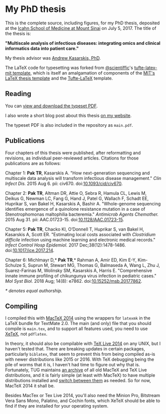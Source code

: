 # My PhD thesis

This is the complete source, including figures, for my PhD thesis, deposited at the [Icahn School of Medicine at Mount Sinai](http://icahn.mssm.edu) on July 5, 2017. The title of the thesis is:

**"Multiscale analysis of infectious diseases: integrating omics and clinical informatics data into patient care."**

My thesis advisor was [Andrew Kasarskis, PhD](https://icahn.mssm.edu/profiles/andrew-kasarskis).

The LaTeX code for typesetting was forked from [\@scientiffic](https://twitter.com/scientiffic)'s [tufte-latex-mit template](https://github.com/ttseng/tufte-latex-mit), which is itself an amalgamation of components of the [MIT's LaTeX thesis template](http://web.mit.edu/thesis/tex/) and the [Tufte-LaTeX](https://tufte-latex.github.io/tufte-latex/) template.

## Reading

You can [view and download the typeset PDF](https://drive.google.com/file/d/1Rz19CdlJqs5OAtP2ZpJSiM28UfBmazF3/view).

I also wrote a short blog post about this thesis [on my website](https://tedpak.com/2018/09/03/phd-thesis-is-online.html).

The typeset PDF is also included in the repository as `main.pdf`.

## Publications

Four chapters of this thesis were published, after reformatting and revisions, as individual peer-reviewed articles. Citations for those publications are as follows:

Chapter 1: **Pak TR**, Kasarskis A. "How next-generation sequencing and multiscale data analysis will transform infectious disease management."
_Clin Infect Dis._ 2015 Aug 6. pii: civ670.  doi:[10.1093/cid/civ670](https://doi.org/10.1093/cid/civ670).

Chapter 2: **Pak TR**, Altman DR, Attie O, Sebra R, Hamula CL, Lewis M, Deikus G, Newman LC, Fang G, Hand J, Patel G, Wallach F, Schadt EE,
Huprikar S, van Bakel H, Kasarskis A, Bashir A. "Whole-genome sequencing identifies emergence of a quinolone resistance mutation in a
case of Stenotrophomonas maltophilia bacteremia." _Antimicrob Agents Chemother._ 2015 Aug 31. pii: AAC.01723-15. doi:[10.1128/AAC.01723-15](https://doi.org/10.1128/AAC.01723-15).

Chapter 5: **Pak TR**, Chacko KI, O’Donnell T, Huprikar S, van Bakel H, Kasarskis A, Scott ER. "Estimating local costs associated with _Clostridium difficile_ infection using machine learning and electronic medical records." _Infect Control Hosp Epidemiol._ 2017 Dec;38(12):1478-1486. doi:[10.1017/ice.2017.214](https://doi.org/10.1017/ice.2017.214).

Chapter 6: Michlmayr D,\* **Pak TR**,\* Rahman A, Amir ED, Kim E-Y, Kim-Schulze S, Suprun M, Stewart MG, Thomas G, Balmaseda A, Wang L, Zhu J, Suarez-Farinas M, Wolinsky SM, Kasarskis A, Harris E. "Comprehensive innate immune profiling of chikungunya virus infection in pediatric cases." _Mol Syst Biol._ 2018 Aug; 14(8): e7862. doi:[10.15252/msb.20177862](https://doi.org/10.15252/msb.20177862).

_\* denotes equal authorship._

## Compiling

I compiled this with [MacTeX 2014](ftp://tug.org/historic/systems/mactex/2014/) using the wrappers for `latexmk` in the LaTeX bundle for TextMate 2.0. The main (and only) file that you should compile is `main.tex`, and to support all features used, you need to use [XeTeX](https://en.wikipedia.org/wiki/XeTeX), not `pdflatex`.

In theory, it should also be compilable with [TeX Live 2014](ftp://tug.org/historic/systems/texlive/2014/) on any UNIX, but I haven't tested that. There are breaking updates in certain packages, particularly `biblatex`, that seem to prevent this from being compiled as-is with newer distributions like 2015 or 2016. With TeX debugging being the pile of worms that it is, I haven't had time to figure out why that is. Fortunately, TUG maintains [an archive](ftp://tug.org/historic/systems) of all old MacTeX and TeX Live distributions, and it is fairly simple (at least with MacTeX) to have multiple distributions installed and [switch between them](http://www.tug.org/mactex/multipletexdistributions.html) as needed. So for now, MacTeX 2014 it shall be.

Besides MacTex or Tex Live 2014, you'll also need the Minion Pro, Bitstream Vera Sans Mono, Palatino, and Cochin fonts, which XeTeX should be able to find if they are installed for your operating system.